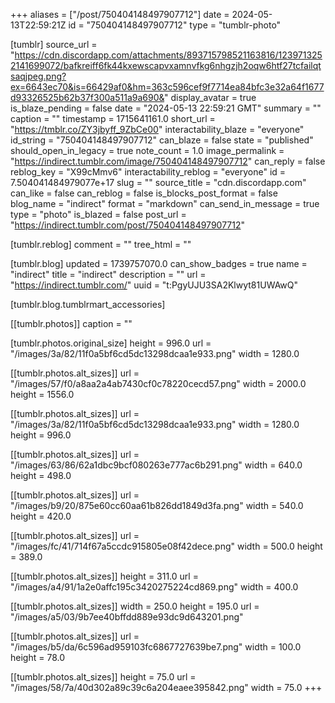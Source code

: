 +++
aliases = ["/post/750404148497907712"]
date = 2024-05-13T22:59:21Z
id = "750404148497907712"
type = "tumblr-photo"

[tumblr]
source_url = "https://cdn.discordapp.com/attachments/893715798521163816/1239713252141699072/bafkreiff6fk44kxewscapvxamnvfkg6nhgzjh2oqw6htf27tcfailqtsaqjpeg.png?ex=6643ec70&is=66429af0&hm=363c596cef9f7714ea84bfc3e32a64f1677d93326525b62b37f300a511a9a690&"
display_avatar = true
is_blaze_pending = false
date = "2024-05-13 22:59:21 GMT"
summary = ""
caption = ""
timestamp = 1715641161.0
short_url = "https://tmblr.co/ZY3jbyff_9ZbCe00"
interactability_blaze = "everyone"
id_string = "750404148497907712"
can_blaze = false
state = "published"
should_open_in_legacy = true
note_count = 1.0
image_permalink = "https://indirect.tumblr.com/image/750404148497907712"
can_reply = false
reblog_key = "X99cMmv6"
interactability_reblog = "everyone"
id = 7.504041484979077e+17
slug = ""
source_title = "cdn.discordapp.com"
can_like = false
can_reblog = false
is_blocks_post_format = false
blog_name = "indirect"
format = "markdown"
can_send_in_message = true
type = "photo"
is_blazed = false
post_url = "https://indirect.tumblr.com/post/750404148497907712"

[tumblr.reblog]
comment = ""
tree_html = ""

[tumblr.blog]
updated = 1739757070.0
can_show_badges = true
name = "indirect"
title = "indirect"
description = ""
url = "https://indirect.tumblr.com/"
uuid = "t:PgyUJU3SA2Klwyt81UWAwQ"

[tumblr.blog.tumblrmart_accessories]

[[tumblr.photos]]
caption = ""

[tumblr.photos.original_size]
height = 996.0
url = "/images/3a/82/11f0a5bf6cd5dc13298dcaa1e933.png"
width = 1280.0

[[tumblr.photos.alt_sizes]]
url = "/images/57/f0/a8aa2a4ab7430cf0c78220cecd57.png"
width = 2000.0
height = 1556.0

[[tumblr.photos.alt_sizes]]
url = "/images/3a/82/11f0a5bf6cd5dc13298dcaa1e933.png"
width = 1280.0
height = 996.0

[[tumblr.photos.alt_sizes]]
url = "/images/63/86/62a1dbc9bcf080263e777ac6b291.png"
width = 640.0
height = 498.0

[[tumblr.photos.alt_sizes]]
url = "/images/b9/20/875e60cc60aa61b826dd1849d3fa.png"
width = 540.0
height = 420.0

[[tumblr.photos.alt_sizes]]
url = "/images/fc/41/714f67a5ccdc915805e08f42dece.png"
width = 500.0
height = 389.0

[[tumblr.photos.alt_sizes]]
height = 311.0
url = "/images/a4/91/1a2e0affc195c3420275224cd869.png"
width = 400.0

[[tumblr.photos.alt_sizes]]
width = 250.0
height = 195.0
url = "/images/a5/03/9b7ee40bffdd889e93dc9d643201.png"

[[tumblr.photos.alt_sizes]]
url = "/images/b5/da/6c596ad959103fc6867727639be7.png"
width = 100.0
height = 78.0

[[tumblr.photos.alt_sizes]]
height = 75.0
url = "/images/58/7a/40d302a89c39c6a204eaee395842.png"
width = 75.0
+++
